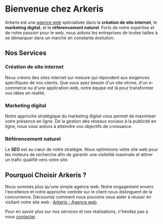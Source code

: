 # Bienvenue chez Arkeris

Arkeris est une [agence web](https://www.arkeris.com) spécialisée dans la **création de site internet**, le **marketing digital**, et le **référencement naturel**. Forts de notre expertise et de notre passion pour le web, nous aidons les entreprises de toutes tailles à se démarquer dans un marché en constante évolution.

## Nos Services

### Création de site internet
Nous créons des sites internet sur mesure qui répondent aux exigences spécifiques de nos clients. Que vous ayez besoin d'un site vitrine, d'un e-commerce ou d'une application web, notre équipe est là pour transformer vos idées en réalité.

### Marketing digital
Notre approche stratégique du marketing digital vous permet de maximiser votre présence en ligne. De la gestion des réseaux sociaux à la publicité en ligne, nous vous aidons à atteindre vos objectifs de croissance.

### Référencement naturel
Le **SEO** est au cœur de notre stratégie. Nous optimisons votre site web pour les moteurs de recherche afin de garantir une visibilité maximale et attirer un trafic qualifié vers votre site.

## Pourquoi Choisir Arkeris ?
Nous sommes plus qu'une simple agence web. Notre engagement envers l'excellence et notre approche centrée sur le client nous distinguent de la concurrence. Découvrez comment nous pouvons vous aider à réussir en visitant notre site web : [Arkeris - Agence web](https://www.arkeris.com).

Pour en savoir plus sur nos services et nos réalisations, n'hésitez pas à nous [contacter](https://www.arkeris.com/contact/) .
